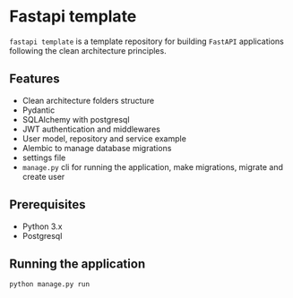 # Fastapi template
`fastapi template` is a template repository for building `FastAPI` applications following the clean architecture principles.

## Features
- Clean architecture folders structure
- Pydantic
- SQLAlchemy with postgresql
- JWT authentication and middlewares
- User model, repository and service example
- Alembic to manage database migrations
- settings file
- `manage.py` cli for running the application, make migrations, migrate and create user

## Prerequisites
- Python 3.x
- Postgresql

## Running the application

```bash
python manage.py run
```
